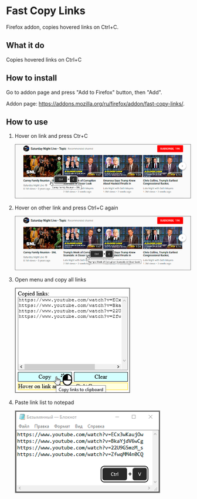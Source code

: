 # Fast Copy Links

Firefox addon, copies hovered links on Ctrl+C.

## What it do

Copies hovered links on Ctrl+C

## How to install

Go to addon page and press "Add to Firefox" button, then "Add".

Addon page: <https://addons.mozilla.org/ru/firefox/addon/fast-copy-links/>.

## How to use

1. Hover on link and press Ctr+C

   ![1.png](images/1.png)

2. Hover on other link and press Ctrl+C again

   ![2.png](images/2.png)

3. Open menu and copy all links

   ![3.png](images/3.png)

4. Paste link list to notepad

   ![4.png](images/4.png)
